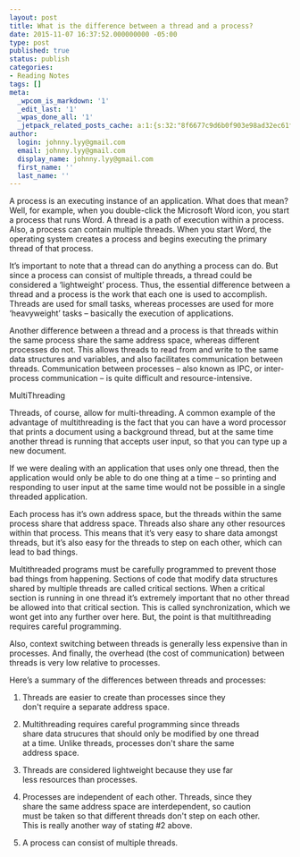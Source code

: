 ```yaml
---
layout: post
title: What is the difference between a thread and a process?
date: 2015-11-07 16:37:52.000000000 -05:00
type: post
published: true
status: publish
categories:
- Reading Notes
tags: []
meta:
  _wpcom_is_markdown: '1'
  _edit_last: '1'
  _wpas_done_all: '1'
  _jetpack_related_posts_cache: a:1:{s:32:"8f6677c9d6b0f903e98ad32ec61f8deb";a:2:{s:7:"expires";i:1467990062;s:7:"payload";a:3:{i:0;a:1:{s:2:"id";i:1629;}i:1;a:1:{s:2:"id";i:1312;}i:2;a:1:{s:2:"id";i:1400;}}}}
author:
  login: johnny.lyy@gmail.com
  email: johnny.lyy@gmail.com
  display_name: johnny.lyy@gmail.com
  first_name: ''
  last_name: ''
---
```

<p>A process is an executing instance of an application. What does that mean? Well, for example, when you double-click the Microsoft Word icon, you start a process that runs Word. A thread is a path of execution within a process. Also, a process can contain multiple threads. When you start Word, the operating system creates a process and begins executing the primary thread of that process.</p>
<p>It’s important to note that a thread can do anything a process can do. But since a process can consist of multiple threads, a thread could be considered a ‘lightweight’ process. Thus, the essential difference between a thread and a process is the work that each one is used to accomplish. Threads are used for small tasks, whereas processes are used for more ‘heavyweight’ tasks – basically the execution of applications.</p>
<p>Another difference between a thread and a process is that threads within the same process share the same address space, whereas different processes do not. This allows threads to read from and write to the same data structures and variables, and also facilitates communication between threads. Communication between processes – also known as IPC, or inter-process communication – is quite difficult and resource-intensive.</p>
<p>MultiThreading</p>
<p>Threads, of course, allow for multi-threading. A common example of the advantage of multithreading is the fact that you can have a word processor that prints a document using a background thread, but at the same time another thread is running that accepts user input, so that you can type up a new document.</p>
<p>If we were dealing with an application that uses only one thread, then the application would only be able to do one thing at a time – so printing and responding to user input at the same time would not be possible in a single threaded application.</p>
<p>Each process has it’s own address space, but the threads within the same process share that address space. Threads also share any other resources within that process. This means that it’s very easy to share data amongst threads, but it’s also easy for the threads to step on each other, which can lead to bad things.</p>
<p>Multithreaded programs must be carefully programmed to prevent those bad things from happening. Sections of code that modify data structures shared by multiple threads are called critical sections. When a critical section is running in one thread it’s extremely important that no other thread be allowed into that critical section. This is called synchronization, which we wont get into any further over here. But, the point is that multithreading requires careful programming.</p>
<p>Also, context switching between threads is generally less expensive than in processes. And finally, the overhead (the cost of communication) between threads is very low relative to processes.</p>
<p>Here’s a summary of the differences between threads and processes:</p>
<ol>
<li>
<p>Threads are easier to create than processes since they<br />
don't require a separate address space.</p>
</li>
<li>
<p>Multithreading requires careful programming since threads<br />
share data strucures that should only be modified by one thread<br />
at a time.  Unlike threads, processes don't share the same<br />
address space.</p>
</li>
<li>
<p>Threads are considered lightweight because they use far<br />
less resources than processes.</p>
</li>
<li>
<p>Processes are independent of each other.  Threads, since they<br />
share the same address space are interdependent, so caution<br />
must be taken so that different threads don't step on each other.<br />
This is really another way of stating #2 above.</p>
</li>
<li>
<p>A process can consist of multiple threads.</p>
</li>
</ol>
